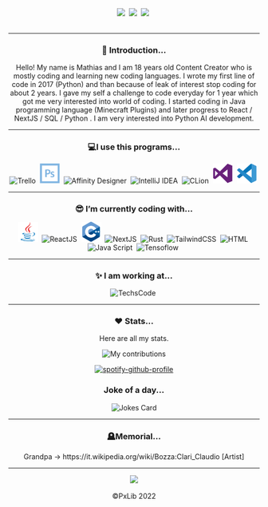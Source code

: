 <div id="stats" align="center">
<img src="https://github.com/PxLib/SomeIcons/blob/main/GitAstroCat.png?raw=true" height="250"/>&nbsp;
<img src="https://github.com/PxLib/SomeIcons/blob/main/Business.png?raw=true"height="250"/>&nbsp;
<img src="https://github.com/PxLib/SomeIcons/blob/main/Casual.png?raw=true"height="250"/>&nbsp;
<div id="stats" align="center">
<img src="https://komarev.com/ghpvc/?username=PxLib&style=flat-square&color=blue" alt=""/>
  </div>
  </div>
  <hr>
<div id="Introduction" align="center">
  <h3>👋 Introduction...</h3>
Hello! My name is Mathias and I am 18 years old Content Creator who is mostly coding and learning new coding languages. I wrote my first line of code in 2017 (Python) and than because of leak of interest stop coding for about 2 years. I gave my self a challenge to code everyday for 1 year which got me very interested into world of coding. I started coding in Java programming language (Minecraft Plugins) and later progress to React /  NextJS / SQL / Python . I am very interested into Python AI development. 

<hr>
<h3> 💻I use this programs...</h3>
<div align="center">
    <img src="https://www.pinclipart.com/picdir/big/373-3734150_trello-clickup-trello-icon-png-clipart.png" title="Trello" alt="Trello" width="40" height="40"/>&nbsp;
    <img src="https://raw.githubusercontent.com/devicons/devicon/1119b9f84c0290e0f0b38982099a2bd027a48bf1/icons/photoshop/photoshop-line.svg" title="Photoshop" alt="Photoshop" width="40" height="40"/>&nbsp;
  <img src="https://cdn.serif.com/affinity/img/global/logos/affinity-designer-icon-090520190839.svg" title="Affinity Designer" alt="Affinity Designer" width="40" height="40"/>&nbsp;
    <img src="https://www.jetbrains.com/idea/img/idea-edu.svg" title="IntelliJ IDEA" alt="IntelliJ IDEA" width="40" height="40"/>&nbsp;
  <img src="https://resources.jetbrains.com/storage/products/clion/img/meta/clion_logo_300x300.png" title="CLion" alt="CLion" width="40" height="40"/>&nbsp;
    <img src="https://raw.githubusercontent.com/devicons/devicon/1119b9f84c0290e0f0b38982099a2bd027a48bf1/icons/visualstudio/visualstudio-plain.svg" title="Visual Studio" alt="Visual Studio" width="40" height="40"/>&nbsp;
  <img src="https://raw.githubusercontent.com/devicons/devicon/1119b9f84c0290e0f0b38982099a2bd027a48bf1/icons/vscode/vscode-original.svg" title="Visual Studio Code" alt="Visual Studio Code" width="40" height="40"/>&nbsp;
</div>
  <hr>
  <div align="center">
 <h3>😎 I’m currently coding with...</h3>

  </div>
  <div align="center">
  <img src="https://raw.githubusercontent.com/devicons/devicon/1119b9f84c0290e0f0b38982099a2bd027a48bf1/icons/java/java-original.svg" title="Java" alt="Java" width="40" height="40"/>&nbsp;
    <img src="https://upload.wikimedia.org/wikipedia/commons/thumb/a/a7/React-icon.svg/1200px-React-icon.svg.png" title="ReactJS" alt="ReactJS" width="40" height="40"/>&nbsp;
    <img src="https://raw.githubusercontent.com/devicons/devicon/1119b9f84c0290e0f0b38982099a2bd027a48bf1/icons/cplusplus/cplusplus-original.svg" title="C++" alt="C++" width="40" height="40"/>&nbsp;
    <img src="https://bestofjs.org/logos/nextjs.dark.svg" title="NextJS" alt="NextJS" width="40" height="40"/>&nbsp;
    <img src="http://rust-lang.org/logos/rust-logo-256x256.png" title="Rust" alt="Rust" width="40" height="40"/>&nbsp;
    <img src="https://upload.wikimedia.org/wikipedia/commons/thumb/d/d5/Tailwind_CSS_Logo.svg/2048px-Tailwind_CSS_Logo.svg.png" title="TailwindCSS" alt="TailwindCSS" width="40" height="40"/>&nbsp;
    <img src="https://seeklogo.com/images/H/html5-without-wordmark-color-logo-14D252D878-seeklogo.com.png" title="HTML" alt="HTML" width="40" height="40"/>&nbsp;
    <img src="https://www.seekpng.com/png/full/80-803501_javascript-logo-logo-de-java-script-png.png" title="Java Script" alt="Java Script" width="40" height="40"/>&nbsp;
    <img src="https://upload.wikimedia.org/wikipedia/commons/thumb/2/2d/Tensorflow_logo.svg/1200px-Tensorflow_logo.svg.png" title="Tensoflow" alt="Tensoflow" width="40" height="40"/>&nbsp;
</div>
 <hr>
    
    
  <div align="center">
  <h3> ✨ I am working at...</h3>
    <img src="https://techscode.com/images/logo.png" title="TechsCode" alt="TechsCode" width="40" height="40"/>&nbsp;
  </div>
  <hr>
    <h3>❤️ Stats...</h3>
       <p>Here are all my stats.</p>

![My contributions](https://github-readme-stats.vercel.app/api?username=PxLib&show_icons=true&theme=discord_old_blurple)

[![spotify-github-profile](https://spotify-github-profile.vercel.app/api/view?uid=vhi55e1fsjn7f3tme4d1q66gj&cover_image=true&theme=default&bar_color=66d9ff&bar_color_cover=true)](https://spotify-github-profile.vercel.app/api/view?uid=vhi55e1fsjn7f3tme4d1q66gj&redirect=true)

<article align="center">
  <h3>Joke of a day...</h3>
<img src="https://readme-jokes.vercel.app/api" alt="Jokes Card" />
  </article>
    <article align="center">
<div align="center">
<hr>
<article align="center">
<div align="center">
  <h3>🪦Memorial...</h3>
 <p>Grandpa -> https://it.wikipedia.org/wiki/Bozza:Clari_Claudio [Artist] </p>
  </div>
  </article>
  <hr>
  <div>
<img src="https://octodex.github.com/images/class-act.png" height="150">
</div>
  <p align="center">
    &copy;PxLib 2022
</p>
